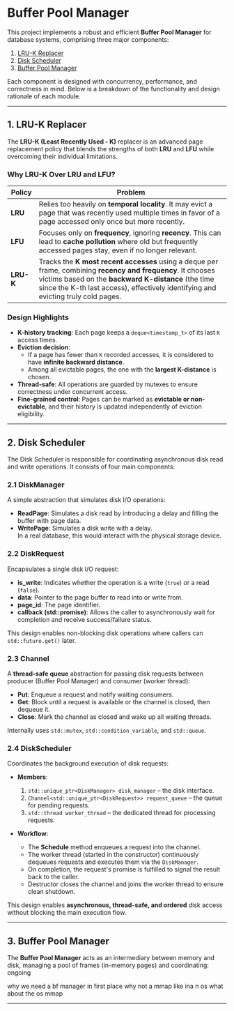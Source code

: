 # Buffer Pool Manager

This project implements a robust and efficient **Buffer Pool Manager** for database systems, comprising three major components:

1. [LRU-K Replacer](#1-lru-k-replacer)
2. [Disk Scheduler](#2-disk-scheduler)
3. [Buffer Pool Manager](#3-buffer-pool-manager)


Each component is designed with concurrency, performance, and correctness in mind. Below is a breakdown of the functionality and design rationale of each module.

---

## 1. LRU-K Replacer

The **LRU-K (Least Recently Used - K)** replacer is an advanced page replacement policy that blends the strengths of both **LRU** and **LFU** while overcoming their individual limitations.

### Why LRU-K Over LRU and LFU?

| Policy | Problem |
|--------|---------|
| **LRU** | Relies too heavily on **temporal locality**. It may evict a page that was recently used multiple times in favor of a page accessed only once but more recently. |
| **LFU** | Focuses only on **frequency**, ignoring **recency**. This can lead to **cache pollution** where old but frequently accessed pages stay, even if no longer relevant. |
| **LRU-K** | Tracks the **K most recent accesses** using a deque per frame, combining **recency and frequency**. It chooses victims based on the **backward K-distance** (the time since the K-th last access), effectively identifying and evicting truly cold pages. |

###  Design Highlights

- **K-history tracking**: Each page keeps a `deque<timestamp_t>` of its last `K` access times.
- **Eviction decision**:
  - If a page has fewer than `K` recorded accesses, it is considered to have **infinite backward distance**.
  - Among all evictable pages, the one with the **largest K-distance** is chosen.
- **Thread-safe**: All operations are guarded by mutexes to ensure correctness under concurrent access.
- **Fine-grained control**: Pages can be marked as **evictable or non-evictable**, and their history is updated independently of eviction eligibility.

---

## 2. Disk Scheduler

The Disk Scheduler is responsible for coordinating asynchronous disk read and write operations. It consists of four main components:

### 2.1 DiskManager
A simple abstraction that simulates disk I/O operations:
- **ReadPage**: Simulates a disk read by introducing a delay and filling the buffer with page data.  
- **WritePage**: Simulates a disk write with a delay.  
In a real database, this would interact with the physical storage device.

### 2.2 DiskRequest
Encapsulates a single disk I/O request:
- **is_write**: Indicates whether the operation is a write (`true`) or a read (`false`).  
- **data**: Pointer to the page buffer to read into or write from.  
- **page_id**: The page identifier.  
- **callback (std::promise<bool>)**: Allows the caller to asynchronously wait for completion and receive success/failure status.  

This design enables non-blocking disk operations where callers can `std::future.get()` later.

### 2.3 Channel<T>
A **thread-safe queue** abstraction for passing disk requests between producer (Buffer Pool Manager) and consumer (worker thread):
- **Put**: Enqueue a request and notify waiting consumers.  
- **Get**: Block until a request is available or the channel is closed, then dequeue it.  
- **Close**: Mark the channel as closed and wake up all waiting threads.  

Internally uses `std::mutex`, `std::condition_variable`, and `std::queue`.

### 2.4 DiskScheduler
Coordinates the background execution of disk requests:
- **Members**:  
  1. `std::unique_ptr<DiskManager> disk_manager` – the disk interface.  
  2. `Channel<std::unique_ptr<DiskRequest>> request_queue` – the queue for pending requests.  
  3. `std::thread worker_thread` – the dedicated thread for processing requests.  

- **Workflow**:
  - The **Schedule** method enqueues a request into the channel.  
  - The worker thread (started in the constructor) continuously dequeues requests and executes them via the `DiskManager`.  
  - On completion, the request's promise is fulfilled to signal the result back to the caller.  
  - Destructor closes the channel and joins the worker thread to ensure clean shutdown.

This design enables **asynchronous, thread-safe, and ordered** disk access without blocking the main execution flow.

---



## 3. Buffer Pool Manager
The **Buffer Pool Manager** acts as an intermediary between memory and disk, managing a pool of frames (in-memory pages) and coordinating:
ongoing

why we need a bf manager in first place why not a mmap like ina n os what about the os mmap

---


